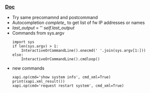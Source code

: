 ### [Doc](https://pymotw.com/2/cmd/)

- Try same precomamnd and postcommand
- Autocompletion *complete_* to get list of fw IP addresses or names
- *last_output* = '' *self.last_output*
- Commands from sys.argv
    ```
    import sys
    if len(sys.argv) > 1:
        InteractiveOrCommandLine().onecmd(' '.join(sys.argv[1:]))
    else:
        InteractiveOrCommandLine().cmdloop()
    ```    
- new commands
    ```
    xapi.op(cmd='show system info', cmd_xml=True)
    print(xapi.xml_result())
    xapi.op(cmd='request restart system', cmd_xml=True)        
    ```